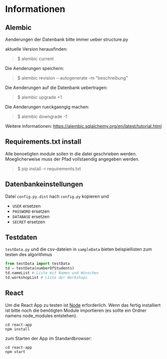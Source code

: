 # **Informationen**

## **Alembic**

Aenderungen der Datenbank bitte immer ueber structure.py

aktuelle Version herausfinden:
> $ alembic current

Die Aenderungen speichern:
> $ alembic revision --autogenerate -m "beschreibung"

Die Aenderungen auf die Datenbank uebertragen:
> $ alembic upgrade +1

Die Aenderungen rueckgaengig machen:
> $ alembic downgrade -1

Weitere Informationen:
<https://alembic.sqlalchemy.org/en/latest/tutorial.html>

## **Requirements.txt install**

Alle benoetigten module sollen in die datei geschrieben werden. Moeglicherweise muss der Pfad vollstaendig angegeben werden.

> $ pip install -r requirements.txt

## **Datenbankeinstellungen**

Datei `config.py.dist` nach `config.py` kopieren und

- `USER` ersetzen
- `PASSWORD` ersetzen
- `DATABASE` ersetzen
- `SECRET` ersetzen

## **Testdaten**

`testData.py` und die csv-dateien in `sampleData` bieten beispiellisten zum testen des algorithmus

```python
from testData import testData
td = testData(numberOfStudents)
td.nameList # Liste mit Namen und Wünschen
td.workshopList # Liste der Workshops
```

## **React**
Um die React App zu testen ist [Node](https://nodejs.org/en/) erforderlich. Wenn das fertig installiert ist bitte noch die benötigten Module importieren (es sollte ein Ordner namens node_modules entstehen).
```shell
cd react-app
npm install
```

zum Starten der App im Standardbrowser:

```shell
cd react-app
npm start
```